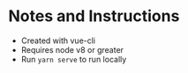 # Notes and Instructions
- Created with vue-cli
- Requires node v8 or greater
- Run `yarn serve` to run locally
